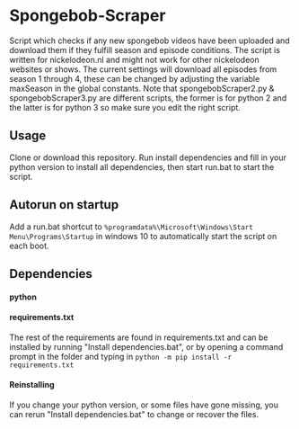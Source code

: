 # Spongebob-Scraper
Script which checks if any new spongebob videos have been uploaded and download them if they fulfill season and episode conditions. 
The script is written for nickelodeon.nl and might not work for other nickelodeon websites or shows. 
The current settings will download all episodes from season 1 through 4, these can be changed by adjusting the variable maxSeason in the global constants. Note that spongebobScraper2.py & spongebobScraper3.py are different scripts, the former is for python 2 and the latter is for python 3 so make sure you edit the right script. 

## Usage 
Clone or download this repository. Run install dependencies and fill in your python version to install all dependencies, then start run.bat to start the script.


## Autorun on startup
Add a run.bat shortcut to `%programdata%\Microsoft\Windows\Start Menu\Programs\Startup` in windows 10 to automatically start the script on each boot. 



## Dependencies 
#### python
#### requirements.txt
The rest of the requirements are found in requirements.txt and can be installed by running "Install dependencies.bat", or by opening a command prompt in the folder and typing in ```python -m pip install -r requirements.txt```
#### Reinstalling
If you change your python version, or some files have gone missing, you can rerun "Install dependencies.bat" to change or recover the files. 
